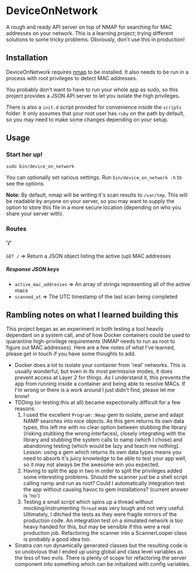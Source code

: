 DeviceOnNetwork
===============

A rough and ready API server on top of NMAP for searching for MAC addresses on your network.
This is a learning project; trying different solutions to some tricky problems. Obviously, don't use this in production!

Installation
------------
DeviceOnNetwork requires [nmap](http://nmap.org/) to be installed.
It also needs to be run in a process with root privileges to detect MAC addresses.

You probably don't want to have to run your whole app as sudo, so this project provides a JSON API server to let you isolate the high privileges.

There is also a `init.d` script provided for convenience inside the `scripts` folder. It only assumes that your root user has `ruby` on the path by default, so you may need to make some changes depending on your setup.

Usage
-----
### Start her up!
`sudo bin/device_on_network`

You can optionally set various settings. Run `bin/device_on_network -h` to see the options.

**Note:** By default, nmap will be writing it's scan results to `/var/tmp`. This will be readable by anyone on your server, so you may want to supply the option to store this file in a more secure location (depending on who you share your server with).

### Routes

#### '/'
  `GET /` => Return a JSON object listing the active (up) MAC addresses
##### Response JSON keys
- `active_mac_addresses` => An array of strings representing all of the active macs
- `scanned_at` => The UTC timestamp of the last scan being completed


Rambling notes on what I learned building this
----------------------------------------------
This project began as an experiment in both testing a tool heavily dependant on a system call, and of how Docker containers could be used to quarantine high-privilege requirements (NMAP needs to run as root to figure out MAC addresses).
Here are a few notes of what I've learned, please get in touch if you have some thoughts to add.

- Docker does a lot to isolate your container from 'real' networks. This is usually wonderful, but even in its most permissive modes, it does prevent access at Layer 2 for things. As I understand it, this prevents the app from running inside a container and being able to resolve MACs. If I'm wrong or there is a work around I just didn't find, please let me know!
- TDDing (or testing this at all) became expectionally difficult for a few reasons:
  1. I used the excellent `Program::Nmap` gem to isolate, parse and adapt NAMP searches into nice objects. As this gem returns its own data types, this left me with no clear option between stubbing the library (risking stubbing the wrong interfaces), closely integrating with the library and stubbing the system calls to namp (which I chose) and abandoning testing (which would be lazy and teach me nothing). Lesson: using a gem which returns its own data types means you need to absorb it's juicy knowledge to be able to test your app well, so it may not always be the awesome win you expected.
  2. Having to split the app in two in order to split the privileges added some interesting problems. Should the scanner just be a shell script calling namp and run as root? Could I automatically integration test the app without causing havoc to gem installations? (current answer is 'no')
  3. Testing a small script which spins up a thread without mocking/instrumenting `Thread` was very tough and not very useful. Ultimately, I ditched the tests as they were fragile mirrors of the production code. An integration test on a simulated network is too heavy handed for this, but may be sensible if this were a real production job. Refactoring the scanner into a ScannerLooper class is probably a good idea too.
- Sinatra _can_ run dynamically generated classes but the resulting code is so unobvious that I ended up using global and class level variables as the less of two evils. There is plenty of scope for refactoring the server component into something which can be initialized with config variables.
